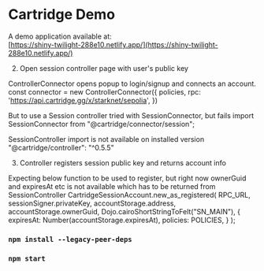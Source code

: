 # Cartridge Demo

A demo application available at:  
[https://shiny-twilight-288e10.netlify.app/](https://shiny-twilight-288e10.netlify.app/)


2. Open session controller page with user's public key

ControllerConnector opens popup to login/signup and connects an account.
const connector = new ControllerConnector({
    policies,
    rpc: 'https://api.cartridge.gg/x/starknet/sepolia',
})

But to use a Session controller tried with SessionConnector, but fails
import SessionConnector from "@cartridge/connector/session";

SessionController import is not available on installed version "@cartridge/controller": "^0.5.5"

3. Controller registers session public key and returns account info

 Expecting below function to be used to register, but right now ownerGuid and expiresAt etc is not available which has to be returned from SessionController
CartridgeSessionAccount.new_as_registered(
      RPC_URL,
      sessionSigner.privateKey,
      accountStorage.address,
      accountStorage.ownerGuid,
      Dojo.cairoShortStringToFelt("SN_MAIN"),
      {
        expiresAt: Number(accountStorage.expiresAt),
        policies: POLICIES,
      }
    );


### `npm install --legacy-peer-deps`

### `npm start`

